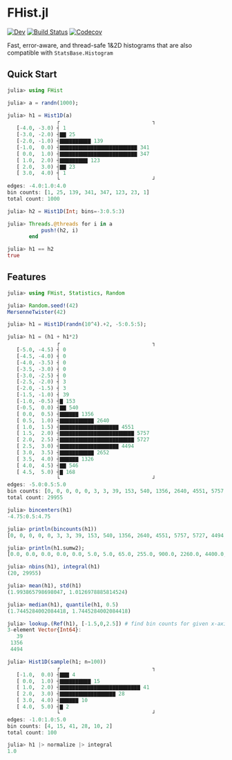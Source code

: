 # FHist.jl

[![Dev](https://img.shields.io/badge/docs-dev-blue.svg)](https://moelf.github.io/FHist.jl/dev/)
[![Build Status](https://github.com/Moelf/FHist.jl/workflows/CI/badge.svg)](https://github.com/Moelf/FHist.jl/actions)
[![Codecov](https://codecov.io/gh/Moelf/FHist.jl/branch/master/graph/badge.svg)](https://codecov.io/gh/Moelf/FHist.jl)

Fast, error-aware, and thread-safe 1&2D histograms that are also compatible with `StatsBase.Histogram`

## Quick Start
```julia
julia> using FHist

julia> a = randn(1000);

julia> h1 = Hist1D(a)
                ┌                              ┐
   [-4.0, -3.0) ┤ 1
   [-3.0, -2.0) ┤▇▇ 25
   [-2.0, -1.0) ┤▇▇▇▇▇▇▇▇▇▇ 139
   [-1.0,  0.0) ┤▇▇▇▇▇▇▇▇▇▇▇▇▇▇▇▇▇▇▇▇▇▇▇▇▇ 341
   [ 0.0,  1.0) ┤▇▇▇▇▇▇▇▇▇▇▇▇▇▇▇▇▇▇▇▇▇▇▇▇▇ 347
   [ 1.0,  2.0) ┤▇▇▇▇▇▇▇▇▇ 123
   [ 2.0,  3.0) ┤▇▇ 23
   [ 3.0,  4.0) ┤ 1
                └                              ┘
edges: -4.0:1.0:4.0
bin counts: [1, 25, 139, 341, 347, 123, 23, 1]
total count: 1000

julia> h2 = Hist1D(Int; bins=-3:0.5:3)

julia> Threads.@threads for i in a
           push!(h2, i)
       end

julia> h1 == h2
true
```

## Features
```julia
julia> using FHist, Statistics, Random

julia> Random.seed!(42)
MersenneTwister(42)

julia> h1 = Hist1D(randn(10^4).+2, -5:0.5:5);

julia> h1 = (h1 + h1*2)
                ┌                              ┐
   [-5.0, -4.5) ┤ 0
   [-4.5, -4.0) ┤ 0
   [-4.0, -3.5) ┤ 0
   [-3.5, -3.0) ┤ 0
   [-3.0, -2.5) ┤ 0
   [-2.5, -2.0) ┤ 3
   [-2.0, -1.5) ┤ 3
   [-1.5, -1.0) ┤ 39
   [-1.0, -0.5) ┤▇ 153
   [-0.5,  0.0) ┤▇▇ 540
   [ 0.0,  0.5) ┤▇▇▇▇▇▇ 1356
   [ 0.5,  1.0) ┤▇▇▇▇▇▇▇▇▇▇▇ 2640
   [ 1.0,  1.5) ┤▇▇▇▇▇▇▇▇▇▇▇▇▇▇▇▇▇▇▇ 4551
   [ 1.5,  2.0) ┤▇▇▇▇▇▇▇▇▇▇▇▇▇▇▇▇▇▇▇▇▇▇▇▇ 5757
   [ 2.0,  2.5) ┤▇▇▇▇▇▇▇▇▇▇▇▇▇▇▇▇▇▇▇▇▇▇▇▇ 5727
   [ 2.5,  3.0) ┤▇▇▇▇▇▇▇▇▇▇▇▇▇▇▇▇▇▇▇ 4494
   [ 3.0,  3.5) ┤▇▇▇▇▇▇▇▇▇▇▇ 2652
   [ 3.5,  4.0) ┤▇▇▇▇▇▇ 1326
   [ 4.0,  4.5) ┤▇▇ 546
   [ 4.5,  5.0) ┤▇ 168
                └                              ┘
edges: -5.0:0.5:5.0
bin counts: [0, 0, 0, 0, 0, 3, 3, 39, 153, 540, 1356, 2640, 4551, 5757, 5727, 4494, 2652, 1326, 546, 168]
total count: 29955

julia> bincenters(h1)
-4.75:0.5:4.75

julia> println(bincounts(h1))
[0, 0, 0, 0, 0, 3, 3, 39, 153, 540, 1356, 2640, 4551, 5757, 5727, 4494, 2652, 1326, 546, 168]

julia> println(h1.sumw2);
[0.0, 0.0, 0.0, 0.0, 0.0, 5.0, 5.0, 65.0, 255.0, 900.0, 2260.0, 4400.0, 7585.0, 9595.0, 9545.0, 7490.0, 4420.0, 2210.0, 910.0, 280.0]

julia> nbins(h1), integral(h1)
(20, 29955)

julia> mean(h1), std(h1)
(1.993865798698047, 1.0126978885814524)

julia> median(h1), quantile(h1, 0.5)
(1.7445284002084418, 1.7445284002084418)

julia> lookup.(Ref(h1), [-1.5,0,2.5]) # find bin counts for given x-axis values
3-element Vector{Int64}:
   39
 1356
 4494

julia> Hist1D(sample(h1; n=100))
                ┌                              ┐
   [-1.0,  0.0) ┤▇▇▇ 4
   [ 0.0,  1.0) ┤▇▇▇▇▇▇▇▇▇▇ 15
   [ 1.0,  2.0) ┤▇▇▇▇▇▇▇▇▇▇▇▇▇▇▇▇▇▇▇▇▇▇▇▇▇▇ 41
   [ 2.0,  3.0) ┤▇▇▇▇▇▇▇▇▇▇▇▇▇▇▇▇▇▇ 28
   [ 3.0,  4.0) ┤▇▇▇▇▇▇ 10
   [ 4.0,  5.0) ┤▇ 2
                └                              ┘
edges: -1.0:1.0:5.0
bin counts: [4, 15, 41, 28, 10, 2]
total count: 100

julia> h1 |> normalize |> integral
1.0
```
